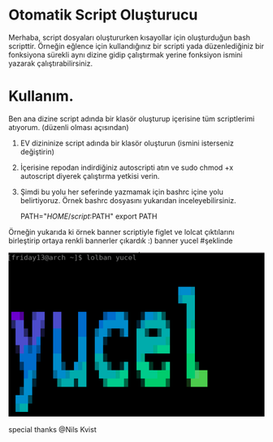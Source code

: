 ﻿# Otomatik Script Oluşturucu

Merhaba, script dosyaları oluştururken kısayollar için oluşturduğun bash scripttir. Örneğin eğlence için kullandığınız bir scripti yada düzenlediğiniz bir fonksiyona sürekli aynı dizine gidip çalıştırmak yerine fonksiyon ismini yazarak çalıştırabilirsiniz.

# Kullanım.

Ben ana dizine script adında bir klasör oluşturup içerisine tüm scriptlerimi atıyorum. (düzenli olması açısından)

 1. EV dizininize script adında bir klasör oluşturun (ismini isterseniz değiştirin)
 2. İçerisine repodan indirdiğiniz autoscripti atın ve sudo chmod +x autoscript  diyerek çalıştırma yetkisi verin.
 3. Şimdi bu yolu her seferinde yazmamak için bashrc içine yolu belirtiyoruz. Örnek bashrc dosyasını yukarıdan inceleyebilirsiniz. 

    PATH="$HOME/script:$PATH"
    export PATH

Örneğin yukarıda ki örnek banner scriptiyle figlet ve lolcat çıktılarını birleştirip  ortaya renkli bannerler çıkardık :)
banner yucel #şeklinde 

![enter image description here](https://raw.githubusercontent.com/yuceltoluyag/otoscript/master/screenshot.png)

special thanks @Nils Kvist
